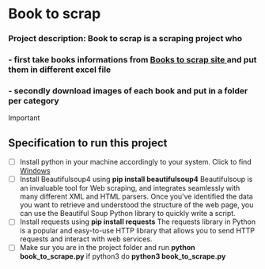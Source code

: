 #  Book to scrap
### Project description: Book to scrap is a scraping project who
### - first take books informations from [Books to scrap site ](https://books.toscrape.com/index.html) and put them in different excel file
### - secondly download images of each book and put in a folder per category  

> [!Important]
> ## Specification to run this project
> - [ ] Install python in your machine accordingly to your system. Click to find [Windows](https://www.python.org/downloads/windows/) 
> - [ ] Install Beautifulsoup4 using **pip install beautifulsoup4**
>       Beautifulsoup is an invaluable tool for Web scraping, and integrates seamlessly with many
>       different XML and HTML parsers. Once you've identified the data you want to retrieve and 
>       understood the structure of the web page, you can use the Beautiful Soup Python library
>       to quickly write a script.
> - [ ] Install requests using **pip install requests**
>       The requests library in Python is a popular and easy-to-use HTTP library that allows
>       you to send HTTP requests and interact with web services.
> - [ ] Make sur you are in the project folder and run **python book_to_scrape.py** if python3 do **python3 book_to_scrape.py**

